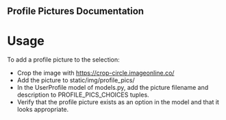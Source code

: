 ## Profile Pictures Documentation

# Usage
To add a profile picture to the selection:
- Crop the image with https://crop-circle.imageonline.co/
- Add the picture to static/img/profile_pics/
- In the UserProfile model of models.py, add the picture filename and description to PROFILE_PICS_CHOICES tuples.
- Verify that the profile picture exists as an option in the model and that it looks appropriate.